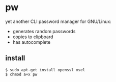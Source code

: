 pw
==

yet another CLI password manager for GNU/Linux:
- generates random passwords
- copies to clipboard
- has autocomplete

install
-------

    $ sudo apt-get install openssl xsel
    $ chmod a+x pw

